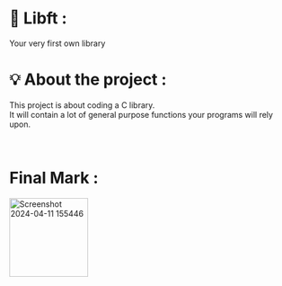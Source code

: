 <h1>📖 Libft :</h1>
<p>Your very first own library</p>
<h1>💡 About the project :</h1>
<p>This project is about coding a C library.<br>It will contain a lot of general purpose functions your programs will rely upon.</p><br>
<h1>Final Mark :</h1>
<img width="140" alt="Screenshot 2024-04-11 155446" src="https://github.com/AliAkouhar/libft-project/assets/133344572/6c4eab19-1d9a-4ab0-bf71-24f09bcd9a63">
